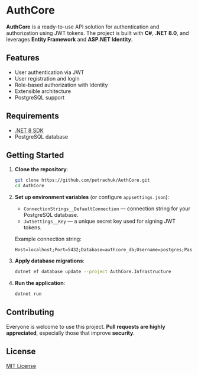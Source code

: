 # AuthCore

**AuthCore** is a ready-to-use API solution for authentication and authorization using JWT tokens. The project is built with **C#**, **.NET 8.0**, and leverages **Entity Framework** and **ASP.NET Identity**.

## Features

- User authentication via JWT
- User registration and login
- Role-based authorization with Identity
- Extensible architecture
- PostgreSQL support

## Requirements

- [.NET 8 SDK](https://dotnet.microsoft.com/en-us/download/dotnet/8.0)
- PostgreSQL database

## Getting Started

1. **Clone the repository**:
    ```bash
    git clone https://github.com/petrachuk/AuthCore.git
    cd AuthCore
    ```

2. **Set up environment variables** (or configure `appsettings.json`):

    - `ConnectionStrings__DefaultConnection` — connection string for your PostgreSQL database.
    - `JwtSettings__Key` — a unique secret key used for signing JWT tokens.

    Example connection string:
    ```
    Host=localhost;Port=5432;Database=authcore_db;Username=postgres;Password=yourpassword
    ```

3. **Apply database migrations**:
    ```bash
    dotnet ef database update --project AuthCore.Infrastructure
    ```

4. **Run the application**:
    ```bash
    dotnet run
    ```

## Contributing

Everyone is welcome to use this project. **Pull requests are highly appreciated**, especially those that improve **security**.

## License

[MIT License](LICENSE)
